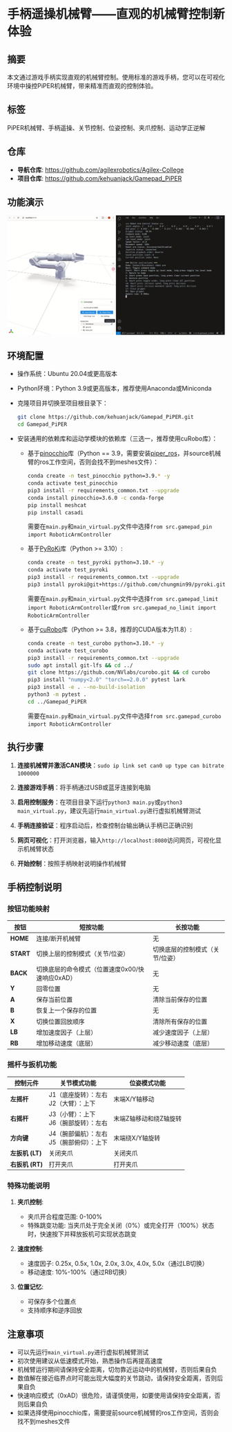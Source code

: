 # 手柄遥操机械臂——直观的机械臂控制新体验

## 摘要

本文通过游戏手柄实现直观的机械臂控制。使用标准的游戏手柄，您可以在可视化环境中操控PiPER机械臂，带来精准而直观的控制体验。

## 标签
PiPER机械臂、手柄遥操、关节控制、位姿控制、夹爪控制、运动学正逆解

## 仓库

- **导航仓库**: https://github.com/agilexrobotics/Agilex-College
- **项目仓库**: https://github.com/kehuanjack/Gamepad_PiPER

## 功能演示

![](1.png)

## 环境配置
- 操作系统：Ubuntu 20.04或更高版本

- Python环境：Python 3.9或更高版本，推荐使用Anaconda或Miniconda

- 克隆项目并切换至项目根目录下：

   ```bash
   git clone https://github.com/kehuanjack/Gamepad_PiPER.git
   cd Gamepad_PiPER
   ```

- 安装通用的依赖库和运动学模块的依赖库（三选一，推荐使用cuRobo库）：

   - 基于[pinocchio](https://github.com/stack-of-tasks/pinocchio)库（Python == 3.9，需要安装[piper_ros](https://github.com/agilexrobotics/piper_ros)，并source机械臂的ros工作空间，否则会找不到meshes文件）：

      ```bash
      conda create -n test_pinocchio python=3.9.* -y
      conda activate test_pinocchio
      pip3 install -r requirements_common.txt --upgrade
      conda install pinocchio=3.6.0 -c conda-forge
      pip install meshcat
      pip install casadi
      ```

      需要在`main.py`和`main_virtual.py`文件中选择`from src.gamepad_pin import RoboticArmController`

   - 基于[PyRoKi](https://github.com/chungmin99/pyroki)库（Python >= 3.10）:

      ```bash
      conda create -n test_pyroki python=3.10.* -y
      conda activate test_pyroki
      pip3 install -r requirements_common.txt --upgrade
      pip3 install pyroki@git+https://github.com/chungmin99/pyroki.git@f234516
      ```

      需要在`main.py`和`main_virtual.py`文件中选择`from src.gamepad_limit import RoboticArmController`或`from src.gamepad_no_limit import RoboticArmController`

   - 基于[cuRobo](https://github.com/NVlabs/curobo)库（Python >= 3.8，推荐的CUDA版本为11.8）:

      ```bash
      conda create -n test_curobo python=3.10.* -y
      conda activate test_curobo
      pip3 install -r requirements_common.txt --upgrade
      sudo apt install git-lfs && cd ../
      git clone https://github.com/NVlabs/curobo.git && cd curobo
      pip3 install "numpy<2.0" "torch==2.0.0" pytest lark
      pip3 install -e . --no-build-isolation
      python3 -m pytest .
      cd ../Gamepad_PiPER
      ```

      需要在`main.py`和`main_virtual.py`文件中选择`from src.gamepad_curobo import RoboticArmController`

## 执行步骤

1. **连接机械臂并激活CAN模块**：`sudo ip link set can0 up type can bitrate 1000000`

2. **连接游戏手柄**：将手柄通过USB或蓝牙连接到电脑

3. **启用控制服务**：在项目目录下运行`python3 main.py`或`python3 main_virtual.py`，建议先运行`main_virtual.py`进行虚拟机械臂测试

4. **手柄连接验证**：程序启动后，检查控制台输出确认手柄已正确识别

5. **网页可视化**：打开浏览器，输入`http://localhost:8080`访问网页，可视化显示机械臂状态

6. **开始控制**：按照手柄映射说明操作机械臂

## 手柄控制说明

### 按钮功能映射

| 按钮 | 短按功能 | 长按功能 |
|------|----------|----------|
| **HOME** | 连接/断开机械臂 | 无 |
| **START** | 切换上层的控制模式（关节/位姿）| 切换底层的控制模式（关节/位姿）|
| **BACK** | 切换底层的命令模式（位置速度0x00/快速响应0xAD）| 无 |
| **Y** | 回零位置 | 无 |
| **A** | 保存当前位置 | 清除当前保存的位置 |
| **B** | 恢复上一个保存的位置 | 无 |
| **X** | 切换位置回放顺序 | 清除所有保存的位置 |
| **LB** | 增加速度因子（上层） | 减少速度因子（上层） |
| **RB** | 增加移动速度（底层） | 减少移动速度（底层） |

### 摇杆与扳机功能

| 控制元件 | 关节模式功能 | 位姿模式功能 |
|----------|--------------|--------------|
| **左摇杆** | J1（底座旋转）：左右<br/>J2（大臂）：上下 | 末端X/Y轴移动 |
| **右摇杆** | J3（小臂）：上下<br/>J6（腕部旋转）：左右 | 末端Z轴移动和绕Z轴旋转 |
| **方向键** | J4（腕部偏航）：左右<br/>J5（腕部俯仰）：上下 | 末端绕X/Y轴旋转 |
| **左扳机 (LT)** | 关闭夹爪 | 关闭夹爪 |
| **右扳机 (RT)** | 打开夹爪 | 打开夹爪 |

### 特殊功能说明

1. **夹爪控制**:
   - 夹爪开合程度范围: 0-100%
   - 特殊跳变功能: 当夹爪处于完全关闭（0%）或完全打开（100%）状态时，快速按下并释放扳机可实现状态跳变

2. **速度控制**:
   - 速度因子: 0.25x, 0.5x, 1.0x, 2.0x, 3.0x, 4.0x, 5.0x（通过LB切换）
   - 移动速度: 10%-100%（通过RB切换）

3. **位置记忆**:
   - 可保存多个位置点
   - 支持顺序和逆序回放

## 注意事项

- 可以先运行`main_virtual.py`进行虚拟机械臂测试
- 初次使用建议从低速模式开始，熟悉操作后再提高速度
- 机械臂运行期间请保持安全距离，切勿靠近运动中的机械臂，否则后果自负
- 数值解在接近临界点时可能出现大幅度的关节跳动，请保持安全距离，否则后果自负
- 快速响应模式（0xAD）很危险，请谨慎使用，如要使用请保持安全距离，否则后果自负
- 如果选择使用pinocchio库，需要提前source机械臂的ros工作空间，否则会找不到meshes文件